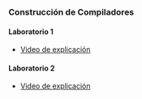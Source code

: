 ### Construcción de Compiladores

#### **Laboratorio 1**

- [Video de explicación](https://youtu.be/vnLMFG-QiQk)

#### **Laboratorio 2**

- [Video de explicación](https://youtu.be/OEQvOG-NewY)
